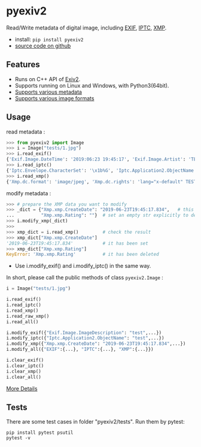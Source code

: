 # pyexiv2

Read/Write metadata of digital image, including [EXIF](https://en.wikipedia.org/wiki/Exif), [IPTC](https://en.wikipedia.org/wiki/International_Press_Telecommunications_Council), [XMP](https://en.wikipedia.org/wiki/Extensible_Metadata_Platform).

- install: `pip install pyexiv2`
- [source code on github](https://github.com/LeoHsiao1/pyexiv2)

## Features

- Runs on C++ API of [Exiv2](https://www.exiv2.org/index.html).
- Supports running on Linux and Windows, with Python3(64bit).
- [Supports various metadata](https://www.exiv2.org/metadata.html)
- [Supports various image formats](https://dev.exiv2.org/projects/exiv2/wiki/Supported_image_formats)

## Usage

read metadata :

```python
>>> from pyexiv2 import Image
>>> i = Image("tests/1.jpg")
>>> i.read_exif()
{'Exif.Image.DateTime': '2019:06:23 19:45:17', 'Exif.Image.Artist': 'TEST', 'Exif.Image.Rating': '4', ...}
>>> i.read_iptc()
{'Iptc.Envelope.CharacterSet': '\x1b%G', 'Iptc.Application2.ObjectName': 'TEST', 'Iptc.Application2.Keywords': 'TEST', ...}
>>> i.read_xmp()
{'Xmp.dc.format': 'image/jpeg', 'Xmp.dc.rights': 'lang="x-default" TEST', 'Xmp.dc.subject': 'TEST', ...}
```

modify metadata :

```python
>>> # prepare the XMP data you want to modify
>>> _dict = {"Xmp.xmp.CreateDate": "2019-06-23T19:45:17.834",   # this will overwrite its original value, or add it if it doesn't exist
...          "Xmp.xmp.Rating": ""}  # set an empty str explicitly to delete the datum
>>> i.modify_xmp(_dict)
>>>
>>> xmp_dict = i.read_xmp()         # check the result
>>> xmp_dict["Xmp.xmp.CreateDate"]
'2019-06-23T19:45:17.834'           # it has been set
>>> xmp_dict["Xmp.xmp.Rating"]
KeyError: 'Xmp.xmp.Rating'          # it has been deleted
```

- Use i.modify_exif() and i.modify_iptc() in the same way.

In short, please call the public methods of class `pyexiv2.Image` :

```python
i = Image("tests/1.jpg")

i.read_exif()
i.read_iptc()
i.read_xmp()
i.read_raw_xmp()
i.read_all()

i.modify_exif({"Exif.Image.ImageDescription": "test",...})
i.modify_iptc({"Iptc.Application2.ObjectName": "test",...})
i.modify_xmp({"Xmp.xmp.CreateDate": "2019-06-23T19:45:17.834",...})
i.modify_all({"EXIF":{...}, "IPTC":{...}, "XMP":{...}})

i.clear_exif()
i.clear_iptc()
i.clear_xmp()
i.clear_all()
```

[More Details](https://github.com/LeoHsiao1/pyexiv2/blob/master/MoreDetails.md)

## Tests

There are some test cases in folder "pyexiv2/tests". Run them by pytest:

```shell
pip install pytest psutil
pytest -v
```
